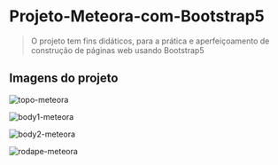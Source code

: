 # Projeto-Meteora-com-Bootstrap5

> O projeto tem fins didáticos, para a prática e aperfeiçoamento de construção de páginas web usando Bootstrap5

## Imagens do projeto

![topo-meteora](https://github.com/Tecmarson/Projeto-Meteora-com-Bootstrap5/assets/65915029/00a2301a-9d3d-481c-bf76-0a175d4181eb)

![body1-meteora](https://github.com/Tecmarson/Projeto-Meteora-com-Bootstrap5/assets/65915029/482a80ae-0c6e-495f-bc15-99fed2a84a92)

![body2-meteora](https://github.com/Tecmarson/Projeto-Meteora-com-Bootstrap5/assets/65915029/7595febe-df3e-475a-b8e2-2a73c24f240e)

![rodape-meteora](https://github.com/Tecmarson/Projeto-Meteora-com-Bootstrap5/assets/65915029/b0f9ac6c-9b0b-4578-86fe-c5cfa1f6d40d)
